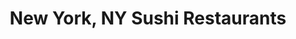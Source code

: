 ---
layout: city
title: New York, NY Sushi Restaurants
permalink: /new-york/new-york/
stateAbbr: NY
stateName: New York
cityName: New York

---